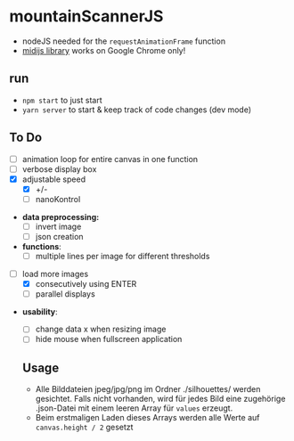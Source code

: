 # mountainScannerJS

- nodeJS needed for the `requestAnimationFrame` function
- [midijs library](https://webmidijs.org/docs/) works on Google Chrome only!

## run

- `npm start` to just start
- `yarn server` to start & keep track of code changes (dev mode)

## To Do

- [ ] animation loop for entire canvas in one function
- [ ] verbose display box
- [x] adjustable speed
  - [x] +/-
  - [ ] nanoKontrol
- **data preprocessing:**
  - [ ] invert image
  - [ ] json creation
- **functions**:
  - [ ] multiple lines per image for different thresholds
- [ ] load more images
  - [x] consecutively using ENTER
  - [ ] parallel displays
- **usability**:
  - [ ] change data x when resizing image
  - [ ] hide mouse when fullscreen application

  ## Usage

  - Alle Bilddateien jpeg/jpg/png im Ordner ./silhouettes/ werden gesichtet. Falls nicht vorhanden, wird für jedes Bild eine zugehörige .json-Datei mit einem leeren Array für `values` erzeugt.
  - Beim erstmaligen Laden dieses Arrays werden alle Werte auf `canvas.height / 2` gesetzt